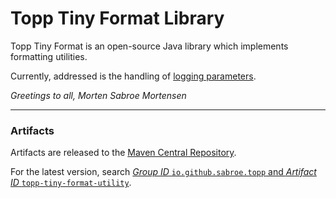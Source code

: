 # Topp Tiny Format Library

Topp Tiny Format is an open-source Java library which implements formatting utilities.

Currently, addressed is the handling of
[logging parameters](src/main/java/com/yelstream/topp/util/format).

_Greetings to all, Morten Sabroe Mortensen_

---

### Artifacts

Artifacts are released to the [Maven Central Repository](https://search.maven.org/).

For the latest version,
search 
[_Group ID_ `io.github.sabroe.topp` and _Artifact ID_ `topp-tiny-format-utility`](https://search.maven.org/search?q=g:io.github.sabroe.topp%20AND%20a:topp-tiny-format-utility).
